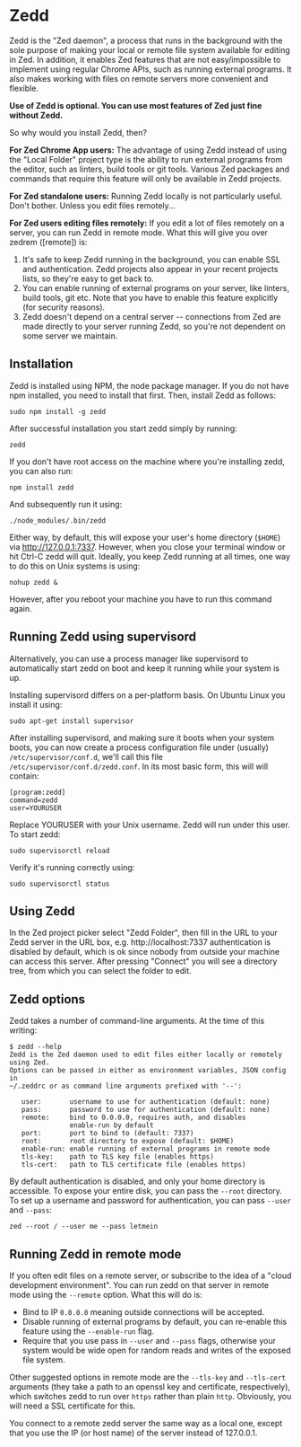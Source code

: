 Zedd
====

Zedd is the "Zed daemon", a process that runs in the background with the sole purpose of making your local or remote file system available for editing in Zed. In addition, it enables Zed features that are not easy/impossible to implement using regular Chrome APIs, such as running external programs. It also makes working with files on remote servers more convenient and flexible.

**Use of Zedd is optional. You can use most features of Zed just fine without Zedd.**

So why would you install Zedd, then?

**For Zed Chrome App users:** The advantage of using Zedd instead of using the "Local Folder" project type is the ability to run external programs from the editor, such as linters, build tools or git tools. Various Zed packages and commands that require this feature will only be available in Zedd projects.

**For Zed standalone users:** Running Zedd locally is not particularly useful. Don't bother. Unless you edit files remotely...

**For Zed users editing files remotely:** If you edit a lot of files remotely on a server, you can run Zedd in remote mode. What this will give you over zedrem ([remote]) is:

1. It's safe to keep Zedd running in the background, you can enable SSL and authentication. Zedd projects also appear in your recent projects lists, so they're easy to get back to.
2. You can enable running of external programs on your server, like linters, build tools, git etc. Note that you have to enable this feature explicitly (for security reasons).
3. Zedd doesn't depend on a central server -- connections from Zed are made directly to your server running Zedd, so you're not dependent on some server we maintain.


Installation
---------
Zedd is installed using NPM, the node package manager. If you do not have npm installed, you need to install that first. Then, install Zedd as follows:

    sudo npm install -g zedd

After successful installation you start zedd simply by running:

    zedd

If you don't have root access on the machine where you're installing zedd, you can also run:

    npm install zedd

And subsequently run it using:

    ./node_modules/.bin/zedd

Either way, by default, this will expose your user's home directory (`$HOME`) via http://127.0.0.1:7337. However, when you close your terminal window or hit Ctrl-C zedd will quit. Ideally, you keep Zedd running at all times, one way to do this on Unix systems is using:

    nohup zedd &

However, after you reboot your machine you have to run this command again.

Running Zedd using supervisord
------

Alternatively, you can use a process manager like supervisord to automatically start zedd on boot and keep it running while your system is up.

Installing supervisord differs on a per-platform basis. On Ubuntu Linux you install it using:

    sudo apt-get install supervisor

After installing supervisord, and making sure it boots when your system boots, you can now create a process configuration file under (usually) `/etc/supervisor/conf.d`, we'll call this file `/etc/supervisor/conf.d/zedd.conf`. In its most basic form, this will will contain:

    [program:zedd]
    command=zedd
    user=YOURUSER

Replace YOURUSER with your Unix username. Zedd will run under this user. To start zedd:

    sudo supervisorctl reload

Verify it's running correctly using:

    sudo supervisorctl status

Using Zedd
----------
In the Zed project picker select "Zedd Folder", then fill in the URL to your Zedd server in the URL box, e.g. http://localhost:7337 authentication is disabled by default, which is ok since nobody from outside your machine can access this server. After pressing "Connect" you will see a directory tree, from which you can select the folder to edit.

Zedd options
---------
Zedd takes a number of command-line arguments. At the time of this writing:

    $ zedd --help
    Zedd is the Zed daemon used to edit files either locally or remotely using Zed.
    Options can be passed in either as environment variables, JSON config in
    ~/.zeddrc or as command line arguments prefixed with '--':

       user:       username to use for authentication (default: none)
       pass:       password to use for authentication (default: none)
       remote:     bind to 0.0.0.0, requires auth, and disables
                   enable-run by default
       port:       port to bind to (default: 7337)
       root:       root directory to expose (default: $HOME)
       enable-run: enable running of external programs in remote mode
       tls-key:    path to TLS key file (enables https)
       tls-cert:   path to TLS certificate file (enables https)


By default authentication is disabled, and only your home directory is accessible. To expose your entire disk, you can pass the `--root` directory. To set up a username and password for authentication, you can pass `--user` and `--pass`:

    zed --root / --user me --pass letmein

Running Zedd in remote mode
--------------

If you often edit files on a remote server, or subscribe to the idea of a "cloud development environment". You can run zedd on that server in remote mode using the `--remote` option. What this will do is:

* Bind to IP `0.0.0.0` meaning outside connections will be accepted.
* Disable running of external programs by default, you can re-enable this feature using the `--enable-run` flag.
* Require that you use pass in `--user` and `--pass` flags, otherwise your system would be wide open for random reads and writes of the exposed file system.

Other suggested options in remote mode are the `--tls-key` and `--tls-cert` arguments (they take a path to an openssl key and certificate, respectively), which switches zedd to run over `https` rather than plain `http`. Obviously, you will need a SSL certificate for this.

You connect to a remote zedd server the same way as a local one, except that you use the IP (or host name) of the server instead of 127.0.0.1.
